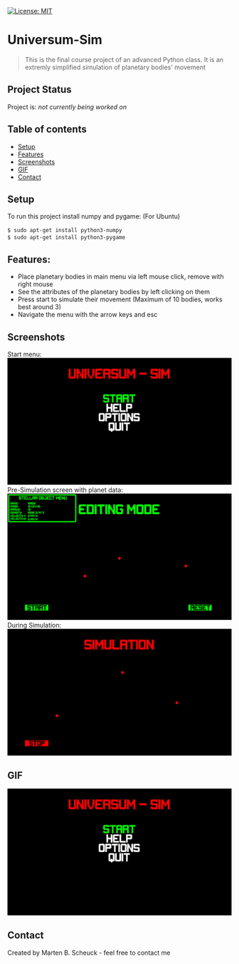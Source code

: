 [![License: MIT](https://img.shields.io/badge/License-MIT-yellow.svg)](https://opensource.org/licenses/MIT)
# Universum-Sim
>This is the final course project of an advanced Python class.
>It is an extremly simplified simulation of planetary bodies' movement

## Project Status
Project is: _not currently being worked on_ 

## Table of contents
* [Setup](#Setup)
* [Features](#Features)
* [Screenshots](#Screenshots)
* [GIF](#GIF)
* [Contact](#Contact)

## Setup
To run this project install numpy and pygame: (For Ubuntu)
```
$ sudo apt-get install python3-numpy
$ sudo apt-get install python3-pygame
```

## Features:
* Place planetary bodies in main menu via left mouse click, remove with right mouse
* See the attributes of the planetary bodies by left clicking on them
* Press start to simulate their movement (Maximum of 10 bodies, works best around 3)
* Navigate the menu with the arrow keys and esc

## Screenshots
Start menu:
![Start menu](./img/start_menu.png)
Pre-Simulation screen with planet data:
![Pre-Simulation](./img/pre_simulation.png)
During Simulation:
![During Simulation](./img/during_simulation.png)

## GIF
<img src="./img/PlanetSimulation.gif" width="800">

## Contact
Created by Marten B. Scheuck - feel free to contact me

<!-- Optional -->
<!-- ## License -->
<!-- This project is open source and available under the MIT license (https://opensource.org/licenses/MIT). -->
